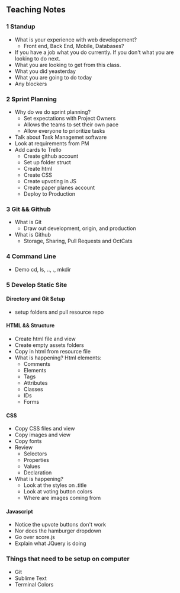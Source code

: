 ## Teaching Notes

### 1 Standup
* What is your experience with web developement? 
	* Front end, Back End, Mobile, Databases?
* If you have a job what you do currently. If you don't what you are looking to do next. 
* What you are looking to get from this class.
* What you did yeasterday
* What you are going to do today
* Any blockers

### 2 Sprint Planning
* Why do we do sprint planning?
	* Set expectations with Project Owners
	* Allows the teams to set their own pace
	* Allow everyone to prioritize tasks
* Talk about Task Managemet software
* Look at requirements from PM
* Add cards to Trello
	* Create github account
	* Set up folder struct
	* Create html
	* Create CSS
	* Create upvoting in JS
	* Create paper planes account
	* Deploy to Production
	
### 3 Git && Github
* What is Git
	*	Draw out development, origin, and production
* What is Github
	* Storage, Sharing, Pull Requests and OctCats

### 4 Command Line
* Demo cd, ls, .., ., mkdir

### 5 Develop Static Site
#### Directory and Git Setup
* setup folders and pull resource repo

#### HTML && Structure
* Create html file and view
* Create empty assets folders
* Copy in html from resource file
* What is happening? Html elements:
	* Comments
	* Elements
	* Tags
	* Attributes
	* Classes 
	* IDs
	* Forms
	
#### CSS
* Copy CSS files and view
* Copy images and view 
* Copy fonts
* Review 
	* Selectors
	* Properties
	* Values
	* Declaration
* What is happening?	
	* Look at the styles on .title
	* Look at voting button colors
	* Where are images coming from	

#### Javascript 
* Notice the upvote buttons don't work
* Nor does the hamburger dropdown
* Go over score.js
* Explain what JQuery is doing









### Things that need to be setup on computer
* Git
* Sublime Text
* Terminal Colors